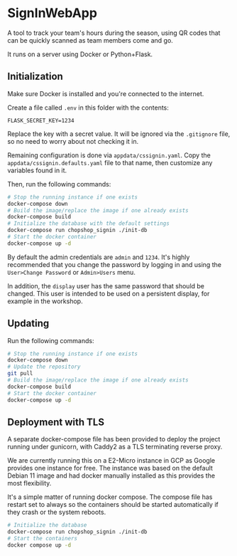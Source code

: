 # SignInWebApp

A tool to track your team's hours during the season, using QR codes that can be quickly scanned as team members come and go.

It runs on a server using Docker or Python+Flask.

## Initialization

Make sure Docker is installed and you're connected to the internet.

Create a file called `.env` in this folder with the contents:

```
FLASK_SECRET_KEY=1234
```

Replace the key with a secret value.
It will be ignored via the `.gitignore` file, so no need to worry about not checking it in.

Remaining configuration is done via `appdata/cssignin.yaml`.
Copy the `appdata/cssignin.defaults.yaml` file to that name, then customize any variables found in it.

Then, run the following commands:

```sh
# Stop the running instance if one exists
docker-compose down
# Build the image/replace the image if one already exists
docker-compose build
# Initialize the database with the default settings
docker-compose run chopshop_signin ./init-db
# Start the docker container
docker-compose up -d
```

By default the admin credentials are `admin` and `1234`.
It's highly recommended that you change the password by logging in and using the `User>Change Password` or `Admin>Users` menu.

In addition, the `display` user has the same password that should be changed.
This user is intended to be used on a persistent display, for example in the workshop.

## Updating
Run the following commands:

```sh
# Stop the running instance if one exists
docker-compose down
# Update the repository
git pull
# Build the image/replace the image if one already exists
docker-compose build
# Start the docker container
docker-compose up -d
```

## Deployment with TLS
A separate docker-compose file has been provided to deploy the project running under gunicorn, with Caddy2 as a TLS terminating reverse proxy.

We are currently running this on a E2-Micro instance in GCP as Google provides one instance for free. The instance was based on the default Debian 11 image and had docker manually installed as this provides the most flexibility.

It's a simple matter of running docker compose. The compose file has restart set to always so the containers should be started automatically if they crash or the system reboots.

```sh
# Initialize the database
docker-compose run chopshop_signin ./init-db
# Start the containers
docker compose up -d
```